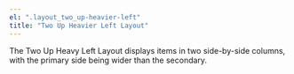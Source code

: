 ```yaml
---
el: ".layout_two_up-heavier-left"
title: "Two Up Heavier Left Layout"
---
```

The Two Up Heavy Left Layout displays items in two side-by-side columns, with the primary side being wider than the secondary.
